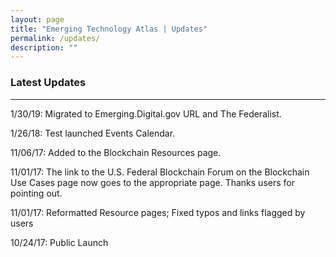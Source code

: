 ```yaml
---
layout: page
title: "Emerging Technology Atlas | Updates"
permalink: /updates/
description: ""
---
```


### Latest Updates

***

1/30/19: Migrated to Emerging.Digital.gov URL and The Federalist. 
<p>1/26/18: Test launched Events Calendar. 
<p> 11/06/17: Added to the Blockchain Resources page. 
<p> 11/01/17: The link to the U.S. Federal Blockchain Forum on the Blockchain Use Cases page now goes to the appropriate page. Thanks users for pointing out. 
<p> 11/01/17: Reformatted Resource pages; Fixed typos and links flagged by users
<p> 10/24/17: Public Launch

